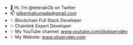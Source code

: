 - 👋 Hi, I’m @teterabOb on Twitter
- 📫 gilbertsahumada@gmail.com
- ✨ Blockchain Full Stack Developer
- ✨ Chainlink Expert Developer
- ✨ My YouTube channel: www.youtube.com/@observdev
- ✨ My Website: www.observdev.com
<!---
teterabOb/teterabOb is a ✨ special ✨ repository because its `README.md` (this file) appears on your GitHub profile.
You can click the Preview link to take a look at your changes.
--->
